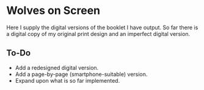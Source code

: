 # Wolves on Screen

Here I supply the digital versions of the booklet I have output. So far there is a digital copy of my original print design and an imperfect digital version.

## To-Do

* Add a redesigned digital version.
* Add a page-by-page (smartphone-suitable) version.
* Expand upon what is so far implemented.
